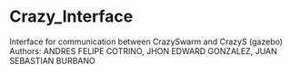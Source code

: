 # Crazy_Interface
Interface for communication between CrazySwarm and CrazyS (gazebo)
Authors: 
ANDRES FELIPE COTRINO, 
JHON EDWARD GONZALEZ, 
JUAN SEBASTIAN BURBANO
